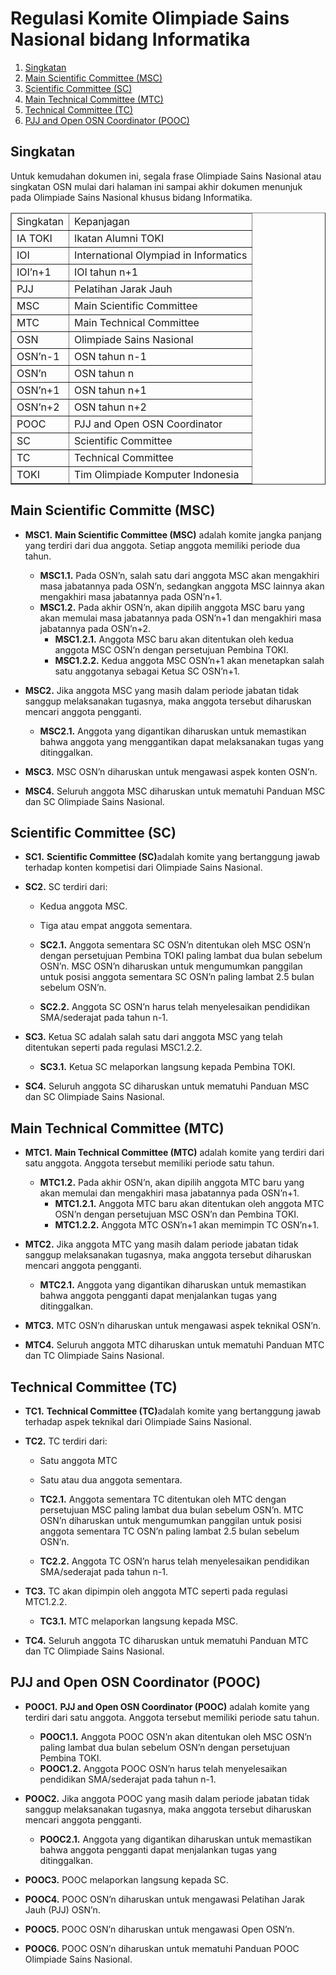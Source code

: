# Regulasi Komite Olimpiade Sains Nasional bidang Informatika

1. [Singkatan](#singkatan)
1. [Main Scientific Committee (MSC)](#main-scientific-committe-msc)
1. [Scientific Committee (SC)](#scientific-committee-sc)
1. [Main Technical Committee (MTC)](#main-technical-committee-mtc)
1. [Technical Committee (TC)](#technical-committee-tc)
1. [PJJ and Open OSN Coordinator (POOC)](#pjj-and-open-osn-coordinator-pooc)


## Singkatan

Untuk kemudahan dokumen ini, segala frase Olimpiade Sains Nasional atau singkatan OSN mulai dari halaman ini sampai akhir dokumen menunjuk pada Olimpiade Sains Nasional khusus bidang Informatika.

<table border="1">
<thead><td>Singkatan</td><td>Kepanjagan</td></thead>
<tr><td>IA TOKI</td><td>Ikatan Alumni TOKI</td></tr>
<tr><td>IOI</td><td>International Olympiad in Informatics</td></tr>
<tr><td>IOI’n+1</td><td>IOI tahun n+1</td></tr>
<tr><td>PJJ</td><td>Pelatihan Jarak Jauh</td></tr>
<tr><td>MSC</td><td>Main Scientific Committee</td></tr>
<tr><td>MTC</td><td>Main Technical Committee</td></tr>
<tr><td>OSN</td><td>Olimpiade Sains Nasional</td></tr>
<tr><td>OSN’n-1</td><td>OSN tahun n-1</td></tr>
<tr><td>OSN’n</td><td>OSN tahun n</td></tr>
<tr><td>OSN’n+1</td><td>OSN tahun n+1</td></tr>
<tr><td>OSN’n+2</td><td>OSN tahun n+2</td></tr>
<tr><td>POOC</td><td>PJJ and Open OSN Coordinator</td></tr>
<tr><td>SC</td><td>Scientific Committee</td></tr>
<tr><td>TC</td><td>Technical Committee</td></tr>
<tr><td>TOKI</td><td>Tim Olimpiade Komputer Indonesia</td></tr>
</table>

## Main Scientific Committe (MSC)

* **MSC1.** **Main Scientific Committee (MSC)** adalah komite jangka panjang yang terdiri dari dua anggota. Setiap anggota memiliki periode dua tahun.
    * **MSC1.1.** Pada OSN’n, salah satu dari anggota MSC akan mengakhiri masa jabatannya pada OSN’n, sedangkan anggota MSC lainnya akan mengakhiri masa jabatannya pada OSN’n+1.
    * **MSC1.2.** Pada akhir OSN’n, akan dipilih anggota MSC baru yang akan memulai masa jabatannya pada OSN’n+1 dan mengakhiri masa jabatannya pada OSN’n+2.
        * **MSC1.2.1.** Anggota MSC baru akan ditentukan oleh kedua anggota MSC OSN’n dengan persetujuan Pembina TOKI.
        * **MSC1.2.2.** Kedua anggota MSC OSN’n+1 akan menetapkan salah satu anggotanya sebagai Ketua SC OSN’n+1.

* **MSC2.** Jika anggota MSC yang masih dalam periode jabatan tidak sanggup melaksanakan tugasnya, maka anggota tersebut diharuskan mencari anggota pengganti.
    * **MSC2.1.** Anggota yang digantikan diharuskan untuk memastikan bahwa anggota yang menggantikan dapat melaksanakan tugas yang ditinggalkan.

* **MSC3.** MSC OSN’n diharuskan untuk mengawasi aspek konten OSN’n.

* **MSC4.** Seluruh anggota MSC diharuskan untuk mematuhi Panduan MSC dan SC Olimpiade Sains Nasional.

## Scientific Committee (SC)

* **SC1.** **Scientific Committee (SC)** ​adalah komite yang bertanggung jawab terhadap konten kompetisi dari Olimpiade Sains Nasional.

* **SC2.** SC terdiri dari:
    * Kedua anggota MSC.
    * Tiga atau empat anggota sementara.

    * **SC2.1.** Anggota sementara SC OSN’n ditentukan oleh MSC OSN’n dengan persetujuan Pembina TOKI paling lambat dua bulan sebelum OSN’n. MSC OSN’n diharuskan untuk mengumumkan panggilan untuk posisi anggota sementara SC OSN’n paling lambat 2.5 bulan sebelum OSN’n.
    * **SC2.2.** Anggota SC OSN’n harus telah menyelesaikan pendidikan SMA/sederajat pada tahun n-1.

* **SC3.** Ketua SC​ adalah salah satu dari anggota MSC yang telah ditentukan seperti pada regulasi MSC1.2.2.
    * **SC3.1.** Ketua SC melaporkan langsung kepada Pembina TOKI.

* **SC4.** Seluruh anggota SC diharuskan untuk mematuhi Panduan MSC dan SC Olimpiade Sains Nasional. 

## Main Technical Committee (MTC)

* **MTC1.** **Main Technical Committee (MTC)** adalah komite yang terdiri dari satu anggota. Anggota tersebut memiliki periode satu tahun.
    * **MTC1.2.** Pada akhir OSN’n, akan dipilih anggota MTC baru yang akan memulai dan mengakhiri masa jabatannya pada OSN’n+1.
        * **MTC1.2.1.** Anggota MTC baru akan ditentukan oleh anggota MTC OSN’n dengan persetujuan MSC OSN’n dan Pembina TOKI.
        * **MTC1.2.2.** Anggota MTC OSN’n+1 akan memimpin TC OSN’n+1.

* **MTC2.** Jika anggota MTC yang masih dalam periode jabatan tidak sanggup melaksanakan tugasnya, maka anggota tersebut diharuskan mencari anggota pengganti.
    * **MTC2.1.** Anggota yang digantikan diharuskan untuk memastikan bahwa anggota pengganti dapat menjalankan tugas yang ditinggalkan.

* **MTC3.** MTC OSN’n diharuskan untuk mengawasi aspek teknikal OSN’n.

* **MTC4.** Seluruh anggota MTC diharuskan untuk mematuhi Panduan MTC dan TC Olimpiade Sains Nasional.

## Technical Committee (TC)

* **TC1.** **Technical Committee (TC)** ​adalah komite yang bertanggung jawab terhadap aspek teknikal dari Olimpiade Sains Nasional.

* **TC2.** TC terdiri dari:
    * Satu anggota MTC
    * Satu atau dua anggota sementara.
    
    * **TC2.1.** Anggota sementara TC ditentukan oleh MTC dengan persetujuan MSC paling lambat dua bulan sebelum OSN’n. MTC OSN’n diharuskan untuk mengumumkan panggilan untuk posisi anggota sementara TC OSN’n paling lambat 2.5 bulan sebelum OSN’n.
    * **TC2.2.** Anggota TC OSN’n harus telah menyelesaikan pendidikan SMA/sederajat pada tahun n-1.

* **TC3.** TC akan dipimpin oleh anggota MTC seperti pada regulasi MTC1.2.2.
    * **TC3.1.** MTC melaporkan langsung kepada MSC.

* **TC4.** Seluruh anggota TC diharuskan untuk mematuhi Panduan MTC dan TC Olimpiade Sains Nasional.

## PJJ and Open OSN Coordinator (POOC)

* **POOC1.** **PJJ and​ Open OSN Coordinator (POOC)** ​adalah komite yang terdiri dari satu anggota. Anggota tersebut memiliki periode satu tahun.
    * **POOC1.1.** Anggota POOC OSN’n akan ditentukan oleh MSC OSN’n paling lambat dua bulan sebelum OSN’n dengan persetujuan Pembina TOKI.
    * **POOC1.2.** Anggota POOC OSN’n harus telah menyelesaikan pendidikan SMA/sederajat pada tahun n-1.

* **POOC2.** Jika anggota POOC yang masih dalam periode jabatan tidak sanggup melaksanakan tugasnya, maka anggota tersebut diharuskan mencari anggota pengganti.
    * **POOC2.1.** Anggota yang digantikan diharuskan untuk memastikan bahwa anggota pengganti dapat menjalankan tugas yang ditinggalkan.

* **POOC3.** POOC melaporkan langsung kepada SC.

* **POOC4.** POOC OSN’n diharuskan untuk mengawasi Pelatihan Jarak Jauh (PJJ) OSN’n.

* **POOC5.** POOC OSN’n diharuskan untuk mengawasi Open OSN’n.

* **POOC6.** POOC OSN’n diharuskan untuk mematuhi Panduan POOC Olimpiade Sains Nasional.
